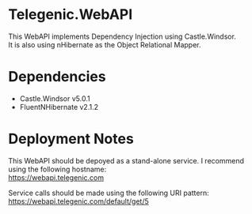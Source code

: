 # Telegenic.WebAPI

This WebAPI implements Dependency Injection using Castle.Windsor.\
It is also using nHibernate as the Object Relational Mapper.

# Dependencies
- Castle.Windsor v5.0.1
- FluentNHibernate v2.1.2

# Deployment Notes
This WebAPI should be depoyed as a stand-alone service. I recommend using the following hostname:\
https://webapi.telegenic.com

Service calls should be made using the following URI pattern:\
https://webapi.telegenic.com/default/get/5


